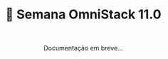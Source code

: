
<h1 align="center">
  🚀 Semana OmniStack 11.0
</h1>

<br>

<p align="center">
  Documentação em breve...
</p>


